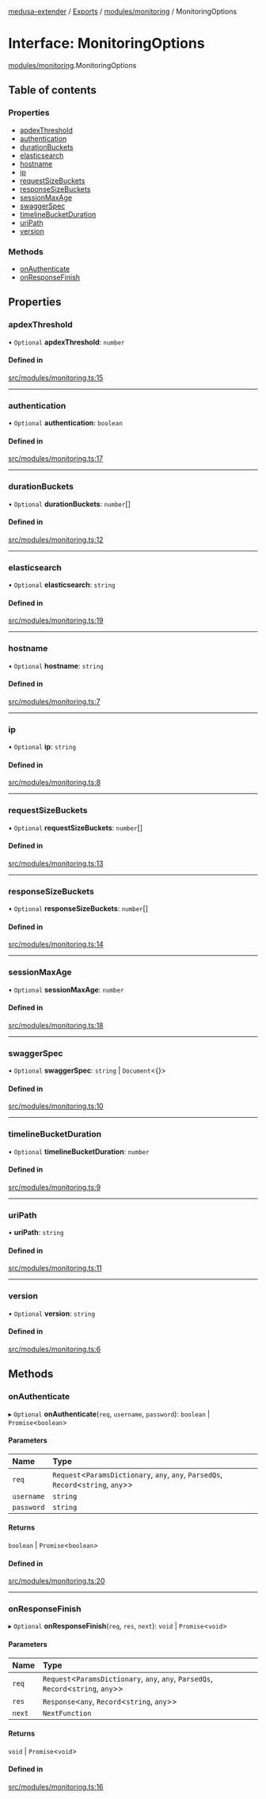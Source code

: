 [medusa-extender](../README.md) / [Exports](../modules.md) / [modules/monitoring](../modules/modules_monitoring.md) / MonitoringOptions

# Interface: MonitoringOptions

[modules/monitoring](../modules/modules_monitoring.md).MonitoringOptions

## Table of contents

### Properties

- [apdexThreshold](modules_monitoring.MonitoringOptions.md#apdexthreshold)
- [authentication](modules_monitoring.MonitoringOptions.md#authentication)
- [durationBuckets](modules_monitoring.MonitoringOptions.md#durationbuckets)
- [elasticsearch](modules_monitoring.MonitoringOptions.md#elasticsearch)
- [hostname](modules_monitoring.MonitoringOptions.md#hostname)
- [ip](modules_monitoring.MonitoringOptions.md#ip)
- [requestSizeBuckets](modules_monitoring.MonitoringOptions.md#requestsizebuckets)
- [responseSizeBuckets](modules_monitoring.MonitoringOptions.md#responsesizebuckets)
- [sessionMaxAge](modules_monitoring.MonitoringOptions.md#sessionmaxage)
- [swaggerSpec](modules_monitoring.MonitoringOptions.md#swaggerspec)
- [timelineBucketDuration](modules_monitoring.MonitoringOptions.md#timelinebucketduration)
- [uriPath](modules_monitoring.MonitoringOptions.md#uripath)
- [version](modules_monitoring.MonitoringOptions.md#version)

### Methods

- [onAuthenticate](modules_monitoring.MonitoringOptions.md#onauthenticate)
- [onResponseFinish](modules_monitoring.MonitoringOptions.md#onresponsefinish)

## Properties

### apdexThreshold

• `Optional` **apdexThreshold**: `number`

#### Defined in

[src/modules/monitoring.ts:15](https://github.com/adrien2p/medusa-extender/blob/0c5dedf/src/modules/monitoring.ts#L15)

___

### authentication

• `Optional` **authentication**: `boolean`

#### Defined in

[src/modules/monitoring.ts:17](https://github.com/adrien2p/medusa-extender/blob/0c5dedf/src/modules/monitoring.ts#L17)

___

### durationBuckets

• `Optional` **durationBuckets**: `number`[]

#### Defined in

[src/modules/monitoring.ts:12](https://github.com/adrien2p/medusa-extender/blob/0c5dedf/src/modules/monitoring.ts#L12)

___

### elasticsearch

• `Optional` **elasticsearch**: `string`

#### Defined in

[src/modules/monitoring.ts:19](https://github.com/adrien2p/medusa-extender/blob/0c5dedf/src/modules/monitoring.ts#L19)

___

### hostname

• `Optional` **hostname**: `string`

#### Defined in

[src/modules/monitoring.ts:7](https://github.com/adrien2p/medusa-extender/blob/0c5dedf/src/modules/monitoring.ts#L7)

___

### ip

• `Optional` **ip**: `string`

#### Defined in

[src/modules/monitoring.ts:8](https://github.com/adrien2p/medusa-extender/blob/0c5dedf/src/modules/monitoring.ts#L8)

___

### requestSizeBuckets

• `Optional` **requestSizeBuckets**: `number`[]

#### Defined in

[src/modules/monitoring.ts:13](https://github.com/adrien2p/medusa-extender/blob/0c5dedf/src/modules/monitoring.ts#L13)

___

### responseSizeBuckets

• `Optional` **responseSizeBuckets**: `number`[]

#### Defined in

[src/modules/monitoring.ts:14](https://github.com/adrien2p/medusa-extender/blob/0c5dedf/src/modules/monitoring.ts#L14)

___

### sessionMaxAge

• `Optional` **sessionMaxAge**: `number`

#### Defined in

[src/modules/monitoring.ts:18](https://github.com/adrien2p/medusa-extender/blob/0c5dedf/src/modules/monitoring.ts#L18)

___

### swaggerSpec

• `Optional` **swaggerSpec**: `string` \| `Document`<{}\>

#### Defined in

[src/modules/monitoring.ts:10](https://github.com/adrien2p/medusa-extender/blob/0c5dedf/src/modules/monitoring.ts#L10)

___

### timelineBucketDuration

• `Optional` **timelineBucketDuration**: `number`

#### Defined in

[src/modules/monitoring.ts:9](https://github.com/adrien2p/medusa-extender/blob/0c5dedf/src/modules/monitoring.ts#L9)

___

### uriPath

• **uriPath**: `string`

#### Defined in

[src/modules/monitoring.ts:11](https://github.com/adrien2p/medusa-extender/blob/0c5dedf/src/modules/monitoring.ts#L11)

___

### version

• `Optional` **version**: `string`

#### Defined in

[src/modules/monitoring.ts:6](https://github.com/adrien2p/medusa-extender/blob/0c5dedf/src/modules/monitoring.ts#L6)

## Methods

### onAuthenticate

▸ `Optional` **onAuthenticate**(`req`, `username`, `password`): `boolean` \| `Promise`<`boolean`\>

#### Parameters

| Name | Type |
| :------ | :------ |
| `req` | `Request`<`ParamsDictionary`, `any`, `any`, `ParsedQs`, `Record`<`string`, `any`\>\> |
| `username` | `string` |
| `password` | `string` |

#### Returns

`boolean` \| `Promise`<`boolean`\>

#### Defined in

[src/modules/monitoring.ts:20](https://github.com/adrien2p/medusa-extender/blob/0c5dedf/src/modules/monitoring.ts#L20)

___

### onResponseFinish

▸ `Optional` **onResponseFinish**(`req`, `res`, `next`): `void` \| `Promise`<`void`\>

#### Parameters

| Name | Type |
| :------ | :------ |
| `req` | `Request`<`ParamsDictionary`, `any`, `any`, `ParsedQs`, `Record`<`string`, `any`\>\> |
| `res` | `Response`<`any`, `Record`<`string`, `any`\>\> |
| `next` | `NextFunction` |

#### Returns

`void` \| `Promise`<`void`\>

#### Defined in

[src/modules/monitoring.ts:16](https://github.com/adrien2p/medusa-extender/blob/0c5dedf/src/modules/monitoring.ts#L16)
